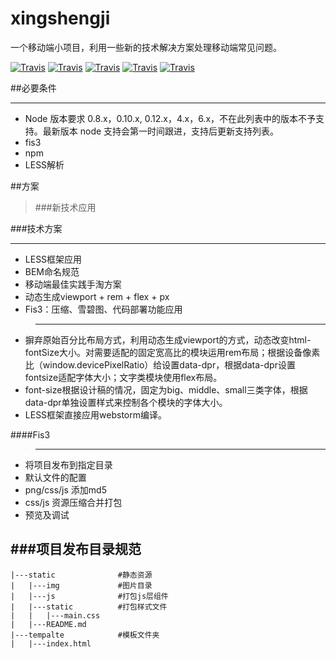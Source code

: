 # xingshengji

一个移动端小项目，利用一些新的技术解决方案处理移动端常见问题。

[![Travis](https://img.shields.io/badge/node-v4.x-green.svg)]()
[![Travis](https://img.shields.io/badge/npm-v2.15.9-green.svg)]()
[![Travis](https://img.shields.io/badge/fis3-v3.0.0-green.svg)]()
[![Travis](https://img.shields.io/badge/LESS-webstorm11-blue.svg)]()
[![Travis](https://img.shields.io/badge/BEM-standard-blue.svg)]()


##必要条件
***
* Node 版本要求 0.8.x，0.10.x, 0.12.x，4.x，6.x，不在此列表中的版本不予支持。最新版本 node 支持会第一时间跟进，支持后更新支持列表。
* fis3
* npm
* LESS解析


##方案

>###新技术应用

###技术方案
***
* LESS框架应用
* BEM命名规范
* 移动端最佳实践手淘方案
* 动态生成viewport + rem + flex + px
* Fis3：压缩、雪碧图、代码部署功能应用

>***
* 摒弃原始百分比布局方式，利用动态生成viewport的方式，动态改变html-fontSize大小。对需要适配的固定宽高比的模块运用rem布局；根据设备像素比（window.devicePixelRatio）给<html>设置data-dpr，根据data-dpr设置fontsize适配字体大小；文字类模块使用flex布局。
* font-size根据设计稿的情况，固定为big、middle、small三类字体，根据data-dpr单独设置样式来控制各个模块的字体大小。
* LESS框架直接应用webstorm编译。

####Fis3
> ***
  * 将项目发布到指定目录
  * 默认文件的配置
  * png/css/js 添加md5
  * css/js 资源压缩合并打包
  * 预览及调试

###项目发布目录规范
---
    |---static              #静态资源
    |   |---img             #图片目录
    |   |---js              #打包js层组件
    |   |---static          #打包样式文件
    |   |   |---main.css
    |   |---README.md
    |---tempalte            #模板文件夹
    |   |---index.html
